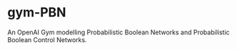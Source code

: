 # gym-PBN
An OpenAI Gym modelling Probabilistic Boolean Networks and Probabilistic Boolean Control Networks.
